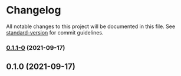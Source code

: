 # Changelog

All notable changes to this project will be documented in this file. See [standard-version](https://github.com/conventional-changelog/standard-version) for commit guidelines.

### [0.1.1-0](https://github.com/Prometeus-Network/promenade-client/compare/v0.1.0...v0.1.1-0) (2021-09-17)

## 0.1.0 (2021-09-17)
